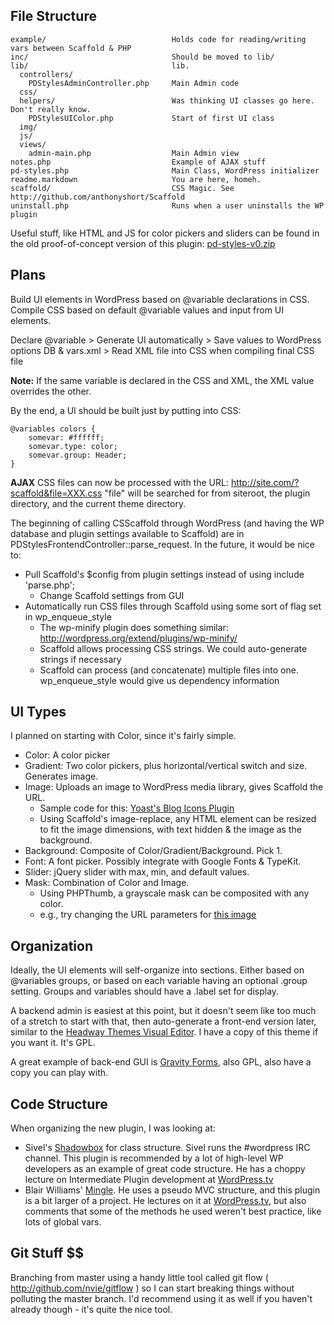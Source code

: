 ## File Structure ##

    example/							Holds code for reading/writing vars between Scaffold & PHP
    inc/								Should be moved to lib/
    lib/								lib.
      controllers/
        PDStylesAdminController.php 	Main Admin code
      css/
      helpers/							Was thinking UI classes go here. Don't really know.
        PDStylesUIColor.php 			Start of first UI class
      img/
      js/
      views/
        admin-main.php 					Main Admin view
    notes.php							Example of AJAX stuff
	pd-styles.php 						Main Class, WordPress initializer
	readme.markdown						You are here, homeh.
	scaffold/							CSS Magic. See http://github.com/anthonyshort/Scaffold
	uninstall.php 						Runs when a user uninstalls the WP plugin

Useful stuff, like HTML and JS for color pickers and sliders can be found in the old proof-of-concept version of this plugin: [pd-styles-v0.zip](http://pdclark.com/pd-styles-v0.zip)

## Plans ##

Build UI elements in WordPress based on @variable declarations in CSS. Compile CSS based on default @variable values and input from UI elements.

Declare @variable > Generate UI automatically > Save values to WordPress options DB & vars.xml > Read XML file into CSS when compiling final CSS file

**Note:** If the same variable is declared in the CSS and XML, the XML value overrides the other.
	
By the end, a UI should be built just by putting into CSS:

	@variables colors {
		somevar: #ffffff;
		somevar.type: color;
		somevar.group: Header;
	}
	
**AJAX**
CSS files can now be processed with the URL:
	http://site.com/?scaffold&file=XXX.css
"file" will be searched for from siteroot, the plugin directory, and the current theme directory.

The beginning of calling CSScaffold through WordPress (and having the WP database and plugin settings available to Scaffold) are in PDStylesFrontendController::parse_request. In the future, it would be nice to:

* Pull Scaffold's $config from plugin settings instead of using include 'parse.php';
  * Change Scaffold settings from GUI
* Automatically run CSS files through Scaffold using some sort of flag set in wp\_enqueue\_style
  * The wp-minify plugin does something similar: http://wordpress.org/extend/plugins/wp-minify/
  * Scaffold allows processing CSS strings. We could auto-generate strings if necessary
  * Scaffold can process (and concatenate) multiple files into one. wp\_enqueue\_style
	  would give us dependency information

## UI Types ##
I planned on starting with Color, since it's fairly simple.

* Color: A color picker
* Gradient: Two color pickers, plus horizontal/vertical switch and size. Generates image.
* Image: Uploads an image to WordPress media library, gives Scaffold the URL.
  * Sample code for this: [Yoast's Blog Icons Plugin](http://yoast.com/wordpress/blog-icons/)
  * Using Scaffold's image-replace, any HTML element can be
	resized to fit the image dimensions, with text hidden & the image
	as the background.
* Background:
  Composite of Color/Gradient/Background. Pick 1. 
* Font: A font picker. Possibly integrate with Google Fonts & TypeKit.
* Slider: jQuery slider with max, min, and default values.
* Mask: Combination of Color and Image.
  * Using PHPThumb, a grayscale mask can be composited with any color. 
  * e.g., try changing the URL parameters for [this image](http://marksautoservice.ca/wp-content/themes/thesis/custom/scaffold/plugins/Mask/libraries/phpthumb/phpThumb.php?new=6F0E0F&w=1260&h=107&f=jpg&bg=000000&q=100&fltr[]=mask|/wp-content/themes/thesis/custom/child-themes/marksautoservice.ca/img/bevel-mask.jpg)

## Organization ##

Ideally, the UI elements will self-organize into sections. Either based on @variables groups, or based on each variable having an optional .group setting. Groups and variables should have a .label set for display.

A backend admin is easiest at this point, but it doesn't seem like too much of a stretch to start with that, then auto-generate a front-end version later, similar to the [Headway Themes Visual Editor](http://headwaythemes.com/features/visual-editor/). I have a copy of this theme if you want it. It's GPL.

A great example of back-end GUI is [Gravity Forms](http://www.gravityforms.com/), also GPL, also have a copy you can play with.

## Code Structure ##

When organizing the new plugin, I was looking at:

* Sivel's [Shadowbox]() for class structure. Sivel runs the #wordpress IRC channel. This plugin is recommended by a lot of high-level WP developers as an example of great code structure. He has a choppy lecture on Intermediate Plugin development at [WordPress.tv](http://wordpress.tv/2009/11/14/matt-martz-plugins-nyc09/)
* Blair Williams' [Mingle](http://wordpress.org/extend/plugins/mingle/). He uses a pseudo MVC structure, and this plugin is a bit larger of a project. He lectures on it at [WordPress.tv](http://wordpress.tv/2010/04/24/blair-williams-wordpress-plugins-oc10/), but also comments that some of the methods he used weren't best practice, like lots of global vars.

## Git Stuff $$ 
Branching from master using a handy little tool called git flow ( http://github.com/nvie/gitflow ) so I can start breaking things without polluting the master branch. I'd recommend using it as well if you haven't already though - it's quite the nice tool. 

